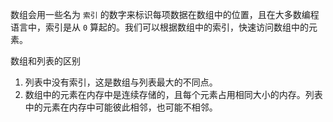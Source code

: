 数组会用一些名为 `索引` 的数字来标识每项数据在数组中的位置，且在大多数编程语言中，索引是从 `0` 算起的。我们可以根据数组中的索引，快速访问数组中的元素。

数组和列表的区别
1. 列表中没有索引，这是数组与列表最大的不同点。
2. 数组中的元素在内存中是连续存储的，且每个元素占用相同大小的内存。列表中的元素在内存中可能彼此相邻，也可能不相邻。